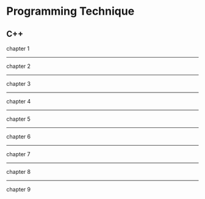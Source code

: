 # Programming Technique

C++ 
--------

chapter 1 

---------

chapter 2 

--------

chapter 3

--------

chapter 4

--------

chapter 5

--------

chapter 6

-------

chapter 7

----------

chapter 8

---------

chapter 9

